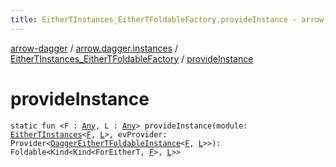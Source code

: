 ```yaml
---
title: EitherTInstances_EitherTFoldableFactory.provideInstance - arrow-dagger
---
```


[arrow-dagger](../../index.html) / [arrow.dagger.instances](../index.html) / [EitherTInstances_EitherTFoldableFactory](index.html) / [provideInstance](./provide-instance.html)

# provideInstance

`static fun <F : `[`Any`](https://kotlinlang.org/api/latest/jvm/stdlib/kotlin/-any/index.html)`, L : `[`Any`](https://kotlinlang.org/api/latest/jvm/stdlib/kotlin/-any/index.html)`> provideInstance(module: `[`EitherTInstances`](../-either-t-instances/index.html)`<`[`F`](provide-instance.html#F)`, `[`L`](provide-instance.html#L)`>, evProvider: Provider<`[`DaggerEitherTFoldableInstance`](../-dagger-either-t-foldable-instance/index.html)`<`[`F`](provide-instance.html#F)`, `[`L`](provide-instance.html#L)`>>): Foldable<Kind<Kind<ForEitherT, `[`F`](provide-instance.html#F)`>, `[`L`](provide-instance.html#L)`>>`